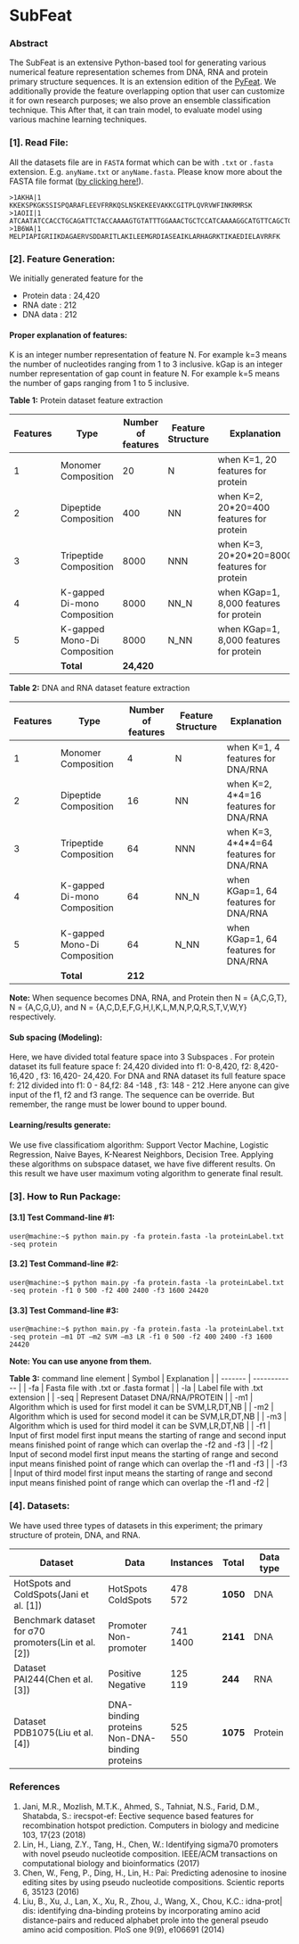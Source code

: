 #  SubFeat

### Abstract
The SubFeat is an extensive Python-based tool for generating various numerical feature representation schemes from DNA, RNA and protein primary structure sequences. It is an extension edition of the [PyFeat](https://github.com/mrzResearchArena/PyFeat). We additionally provide the feature overlapping option that user can customize it for own research purposes; we also prove an ensemble classification technique. This  After that, it can train model, to evaluate model using various machine learning techniques.

### [1]. Read File:
All the datasets file are in `FASTA` format which can be with `.txt` or `.fasta` extension. E.g. `anyName.txt` or  `anyName.fasta`. Please know more about the FASTA file format ([by clicking here!](https://en.wikipedia.org/wiki/FASTA_format)).

```
>1AKHA|1
KKEKSPKGKSSISPQARAFLEEVFRRKQSLNSKEKEEVAKKCGITPLQVRVWFINKRMRSK
>1AOII|1
ATCAATATCCACCTGCAGATTCTACCAAAAGTGTATTTGGAAACTGCTCCATCAAAAGGCATGTTCAGCTGAATTCAGCTGAACATGCCTTTTGATGGAGCAGTTTCCAAATACACTTTTGGTAGAATCTGCAGGTGGATATTGAT
>1B6WA|1
MELPIAPIGRIIKDAGAERVSDDARITLAKILEEMGRDIASEAIKLARHAGRKTIKAEDIELAVRRFK
```

### [2]. Feature Generation:
We initially generated feature for the

- Protein data : 24,420
- RNA date : 212
- DNA data : 212

#### Proper explanation of features: 
K is an integer number representation of feature N. For example k=3 means the number of nucleotides ranging from 1 to 3 inclusive.
kGap is an integer number representation of gap count in feature N. For example k=5 means the number of gaps ranging from 1 to 5 inclusive.

**Table 1:** Protein dataset feature extraction

| Features  | Type  | Number of features  | Feature Structure  | Explanation  |
| --------- | ----- | ------------------- | ------------------ | ------------ |
| 1 | Monomer Composition  | 20  | N | when K=1, 20 features for protein | 
| 2 | Dipeptide Composition  | 400  | NN | when K=2, 20\*20=400 features for protein | 
| 3 | Tripeptide Composition  | 8000  | NNN | when K=3, 20\*20\*20=8000 features for protein | 
| 4 | K-gapped Di-mono Composition  | 8000  | NN_N | when KGap=1, 8,000 features for protein |
| 5 | K-gapped Mono-Di Composition  | 8000  | N_NN | when KGap=1, 8,000 features for protein |
|  | **Total**  | **24,420**  |  |  |

**Table 2:**  DNA and RNA dataset feature extraction

| Features  | Type  | Number of features  | Feature Structure  | Explanation  |
| --------- | ----- | ------------------- | ------------------ | ------------ |
| 1 | Monomer Composition  | 4  | N | when K=1, 4 features for DNA/RNA | 
| 2 | Dipeptide Composition  | 16  | NN | when K=2, 4\*4=16 features for DNA/RNA | 
| 3 | Tripeptide Composition  | 64  | NNN | when K=3, 4\*4\*4=64 features for DNA/RNA | 
| 4 | K-gapped Di-mono Composition  | 64  | NN_N | when KGap=1, 64 features for DNA/RNA |
| 5 | K-gapped Mono-Di Composition  | 64  | N_NN | when KGap=1, 64 features for DNA/RNA |
|  | **Total**  | **212**  |  |  |

**Note:** When sequence becomes DNA, RNA, and Protein then N = {A,C,G,T}, N = {A,C,G,U}, and N = {A,C,D,E,F,G,H,I,K,L,M,N,P,Q,R,S,T,V,W,Y} respectively.

#### Sub spacing (Modeling): 
Here, we have divided total feature space into 3 Subspaces . 
For protein dataset its full feature space f: 24,420 divided into f1: 0-8,420, f2: 8,420-16,420 , f3: 16,420- 24,420. For DNA and RNA dataset its full feature space f: 212 divided into f1: 0 - 84,f2: 84 -148 , f3: 148 - 212 .Here anyone can give input of the f1, f2 and f3 range. The sequence can be override. But remember, the range must be  lower bound to upper bound.

#### Learning/results generate:
We use five classificatiom algorithm: Support Vector Machine, Logistic Regression, Naive Bayes, K-Nearest Neighbors, Decision Tree. Applying these algorithms on subspace dataset, we have five different results. On this result  we have  user maximum voting algorithm to generate final result.


### [3]. How to Run Package:

#### [3.1] Test Command-line #1:
```console
user@machine:~$ python main.py -fa protein.fasta -la proteinLabel.txt -seq protein
```

#### [3.2] Test Command-line #2:
```console
user@machine:~$ python main.py -fa protein.fasta -la proteinLabel.txt -seq protein -f1 0 500 -f2 400 2400 -f3 1600 24420
```

#### [3.3] Test Command-line #3:
```console
user@machine:~$ python main.py -fa protein.fasta -la proteinLabel.txt -seq protein –m1 DT –m2 SVM –m3 LR -f1 0 500 -f2 400 2400 -f3 1600 24420
```
**Note: You can use anyone from them.**

**Table 3:**  command line element
| Symbol  | Explanation  |
| ------- | ------------ |
| -fa | Fasta file with .txt or .fasta format  |
| -la | Label file with .txt extension  |
| -seq | Represent Dataset  DNA/RNA/PROTEIN  |
| -m1 | Algorithm which is used for first model it can be SVM,LR,DT,NB  |
| -m2 | Algorithm which is used for second model it can be SVM,LR,DT,NB  |
| -m3 | Algorithm which is used for third model it can be SVM,LR,DT,NB  |
| -f1 | Input of first model first input means the starting of range and second input means finished point of range which can overlap the -f2 and -f3  |
| -f2 | Input of second model first input means the starting of range and second input means finished point of range which can overlap the -f1 and -f3  |
| -f3 | Input of third model first input means the starting of range and second input means finished point of range which can overlap the -f1 and -f2  |


### [4]. Datasets:
We have used three types of datasets in this experiment; the primary structure of protein, DNA, and RNA.

| Dataset  | Data  | Instances  | Total  | Data type  |
| -------- | ----- | ---------- | ------ | ---------- |
| HotSpots and ColdSpots(Jani et al. [1]) | HotSpots<br>ColdSpots  | 478<br>572  | **1050** | DNA | 
| Benchmark dataset for σ70 promoters(Lin et al. [2]) | Promoter<br>Non-promoter  | 741<br>1400  | **2141** | DNA | 
| Dataset PAI244(Chen et al. [3]) | Positive<br>Negative  | 125<br>119  | **244** | RNA | 
| Dataset PDB1075(Liu et al. [4]) | DNA-binding proteins<br>Non-DNA-binding proteins  | 525<br>550  | **1075** | Protein | 

### References

1. Jani, M.R., Mozlish, M.T.K., Ahmed, S., Tahniat, N.S., Farid, D.M., Shatabda, S.:
irecspot-ef: Eective sequence based features for recombination hotspot prediction.
Computers in biology and medicine 103, 17{23 (2018)
2. Lin, H., Liang, Z.Y., Tang, H., Chen, W.: Identifying sigma70 promoters with
novel pseudo nucleotide composition. IEEE/ACM transactions on computational
biology and bioinformatics (2017)
3. Chen, W., Feng, P., Ding, H., Lin, H.: Pai: Predicting adenosine to inosine editing
sites by using pseudo nucleotide compositions. Scientic reports 6, 35123 (2016)
4. Liu, B., Xu, J., Lan, X., Xu, R., Zhou, J., Wang, X., Chou, K.C.: idna-prot| dis:
identifying dna-binding proteins by incorporating amino acid distance-pairs and
reduced alphabet prole into the general pseudo amino acid composition. PloS one
9(9), e106691 (2014)











